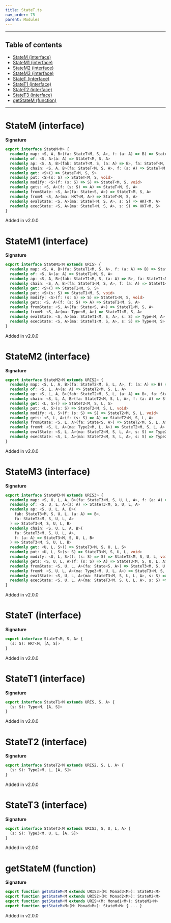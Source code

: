 ```yaml
---
title: StateT.ts
nav_order: 75
parent: Modules
---
```


---

<h2 class="text-delta">Table of contents</h2>

- [StateM (interface)](#statem-interface)
- [StateM1 (interface)](#statem1-interface)
- [StateM2 (interface)](#statem2-interface)
- [StateM3 (interface)](#statem3-interface)
- [StateT (interface)](#statet-interface)
- [StateT1 (interface)](#statet1-interface)
- [StateT2 (interface)](#statet2-interface)
- [StateT3 (interface)](#statet3-interface)
- [getStateM (function)](#getstatem-function)

---

# StateM (interface)

**Signature**

```ts
export interface StateM<M> {
  readonly map: <S, A, B>(fa: StateT<M, S, A>, f: (a: A) => B) => StateT<M, S, B>
  readonly of: <S, A>(a: A) => StateT<M, S, A>
  readonly ap: <S, A, B>(fab: StateT<M, S, (a: A) => B>, fa: StateT<M, S, A>) => StateT<M, S, B>
  readonly chain: <S, A, B>(fa: StateT<M, S, A>, f: (a: A) => StateT<M, S, B>) => StateT<M, S, B>
  readonly get: <S>() => StateT<M, S, S>
  readonly put: <S>(s: S) => StateT<M, S, void>
  readonly modify: <S>(f: (s: S) => S) => StateT<M, S, void>
  readonly gets: <S, A>(f: (s: S) => A) => StateT<M, S, A>
  readonly fromState: <S, A>(fa: State<S, A>) => StateT<M, S, A>
  readonly fromM: <S, A>(ma: HKT<M, A>) => StateT<M, S, A>
  readonly evalState: <S, A>(ma: StateT<M, S, A>, s: S) => HKT<M, A>
  readonly execState: <S, A>(ma: StateT<M, S, A>, s: S) => HKT<M, S>
}
```

Added in v2.0.0

# StateM1 (interface)

**Signature**

```ts
export interface StateM1<M extends URIS> {
  readonly map: <S, A, B>(fa: StateT1<M, S, A>, f: (a: A) => B) => StateT1<M, S, B>
  readonly of: <S, A>(a: A) => StateT1<M, S, A>
  readonly ap: <S, A, B>(fab: StateT1<M, S, (a: A) => B>, fa: StateT1<M, S, A>) => StateT1<M, S, B>
  readonly chain: <S, A, B>(fa: StateT1<M, S, A>, f: (a: A) => StateT1<M, S, B>) => StateT1<M, S, B>
  readonly get: <S>() => StateT1<M, S, S>
  readonly put: <S>(s: S) => StateT1<M, S, void>
  readonly modify: <S>(f: (s: S) => S) => StateT1<M, S, void>
  readonly gets: <S, A>(f: (s: S) => A) => StateT1<M, S, A>
  readonly fromState: <S, A>(fa: State<S, A>) => StateT1<M, S, A>
  readonly fromM: <S, A>(ma: Type<M, A>) => StateT1<M, S, A>
  readonly evalState: <S, A>(ma: StateT1<M, S, A>, s: S) => Type<M, A>
  readonly execState: <S, A>(ma: StateT1<M, S, A>, s: S) => Type<M, S>
}
```

Added in v2.0.0

# StateM2 (interface)

**Signature**

```ts
export interface StateM2<M extends URIS2> {
  readonly map: <S, L, A, B>(fa: StateT2<M, S, L, A>, f: (a: A) => B) => StateT2<M, S, L, B>
  readonly of: <S, L, A>(a: A) => StateT2<M, S, L, A>
  readonly ap: <S, L, A, B>(fab: StateT2<M, S, L, (a: A) => B>, fa: StateT2<M, S, L, A>) => StateT2<M, S, L, B>
  readonly chain: <S, L, A, B>(fa: StateT2<M, S, L, A>, f: (a: A) => StateT2<M, S, L, B>) => StateT2<M, S, L, B>
  readonly get: <L, S>() => StateT2<M, S, L, S>
  readonly put: <L, S>(s: S) => StateT2<M, S, L, void>
  readonly modify: <L, S>(f: (s: S) => S) => StateT2<M, S, L, void>
  readonly gets: <S, L, A>(f: (s: S) => A) => StateT2<M, S, L, A>
  readonly fromState: <S, L, A>(fa: State<S, A>) => StateT2<M, S, L, A>
  readonly fromM: <S, L, A>(ma: Type2<M, L, A>) => StateT2<M, S, L, A>
  readonly evalState: <S, L, A>(ma: StateT2<M, S, L, A>, s: S) => Type2<M, L, A>
  readonly execState: <S, L, A>(ma: StateT2<M, S, L, A>, s: S) => Type2<M, L, S>
}
```

Added in v2.0.0

# StateM3 (interface)

**Signature**

```ts
export interface StateM3<M extends URIS3> {
  readonly map: <S, U, L, A, B>(fa: StateT3<M, S, U, L, A>, f: (a: A) => B) => StateT3<M, S, U, L, B>
  readonly of: <S, U, L, A>(a: A) => StateT3<M, S, U, L, A>
  readonly ap: <S, U, L, A, B>(
    fab: StateT3<M, S, U, L, (a: A) => B>,
    fa: StateT3<M, S, U, L, A>
  ) => StateT3<M, S, U, L, B>
  readonly chain: <S, U, L, A, B>(
    fa: StateT3<M, S, U, L, A>,
    f: (a: A) => StateT3<M, S, U, L, B>
  ) => StateT3<M, S, U, L, B>
  readonly get: <U, L, S>() => StateT3<M, S, U, L, S>
  readonly put: <U, L, S>(s: S) => StateT3<M, S, U, L, void>
  readonly modify: <U, L, S>(f: (s: S) => S) => StateT3<M, S, U, L, void>
  readonly gets: <S, U, L, A>(f: (s: S) => A) => StateT3<M, S, U, L, A>
  readonly fromState: <S, U, L, A>(fa: State<S, A>) => StateT3<M, S, U, L, A>
  readonly fromM: <S, U, L, A>(ma: Type3<M, U, L, A>) => StateT3<M, S, U, L, A>
  readonly evalState: <S, U, L, A>(ma: StateT3<M, S, U, L, A>, s: S) => Type3<M, U, L, A>
  readonly execState: <S, U, L, A>(ma: StateT3<M, S, U, L, A>, s: S) => Type3<M, U, L, S>
}
```

Added in v2.0.0

# StateT (interface)

**Signature**

```ts
export interface StateT<M, S, A> {
  (s: S): HKT<M, [A, S]>
}
```

Added in v2.0.0

# StateT1 (interface)

**Signature**

```ts
export interface StateT1<M extends URIS, S, A> {
  (s: S): Type<M, [A, S]>
}
```

Added in v2.0.0

# StateT2 (interface)

**Signature**

```ts
export interface StateT2<M extends URIS2, S, L, A> {
  (s: S): Type2<M, L, [A, S]>
}
```

Added in v2.0.0

# StateT3 (interface)

**Signature**

```ts
export interface StateT3<M extends URIS3, S, U, L, A> {
  (s: S): Type3<M, U, L, [A, S]>
}
```

Added in v2.0.0

# getStateM (function)

**Signature**

```ts
export function getStateM<M extends URIS3>(M: Monad3<M>): StateM3<M>
export function getStateM<M extends URIS2>(M: Monad2<M>): StateM2<M>
export function getStateM<M extends URIS>(M: Monad1<M>): StateM1<M>
export function getStateM<M>(M: Monad<M>): StateM<M> { ... }
```

Added in v2.0.0
